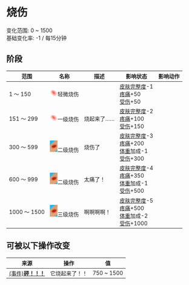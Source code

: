 # 烧伤  
变化范围: 0 ~ 1500  
基础变化率: -1 / 每15分钟  
## 阶段  
范围  |  名称  |  描述  |  影响状态  |  影响动作  
----  |  ----  |  ----  |  ----  |  ----  
1 ～ 150  |  <img decoding="async" src="Sprite/Sunburn.png" style="width:20px;">轻微烧伤  |    |  [皮肤完整度](SkinIntegrity.md)-1<br>[疼痛](Pain.md)+50<br>[受伤](Wounds.md)+50  |    
151 ～ 299  |  <img decoding="async" src="Sprite/Sunburn.png" style="width:20px;">一级烧伤  |  烧起来了……  |  [皮肤完整度](SkinIntegrity.md)-2<br>[疼痛](Pain.md)+100<br>[受伤](Wounds.md)+150  |    
300 ～ 599  |  <img decoding="async" src="Sprite/Abrasion.png" style="width:20px;">二级烧伤  |  烧伤了  |  [皮肤完整度](SkinIntegrity.md)-3<br>[疼痛](Pain.md)+200<br>[体重](Weight.md)加成-1<br>[受伤](Wounds.md)+300  |    
600 ～ 999  |  <img decoding="async" src="Sprite/Abrasion.png" style="width:20px;">二级烧伤  |  太痛了！  |  [皮肤完整度](SkinIntegrity.md)-4<br>[疼痛](Pain.md)+350<br>[体重](Weight.md)加成-1<br>[受伤](Wounds.md)+500  |    
1000 ～ 1500  |  <img decoding="async" src="Sprite/Abrasion.png" style="width:20px;">三级烧伤  |  啊啊啊啊！  |  [皮肤完整度](SkinIntegrity.md)-5<br>[疼痛](Pain.md)+500<br>[体重](Weight.md)加成-2<br>[受伤](Wounds.md)+1000  |    
## 可被以下操作改变  
来源  |  操作  |  值  
----  |  ----  |  ----  
[(事件)<b>砰！！！</b>](Event_JerrycanExplosion.md)  |  它烧起来了！！  |  750 ~ 1500  
